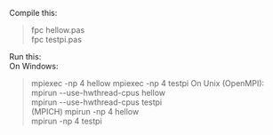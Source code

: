 Compile this:    

> fpc hellow.pas    
> fpc testpi.pas    

Run this:    
On Windows:     
> mpiexec -np 4 hellow
> mpiexec -np 4 testpi
On Unix (OpenMPI):    
> mpirun --use-hwthread-cpus hellow    
> mpirun --use-hwthread-cpus testpi    
(MPICH)
> mpirun -np 4 hellow    
> mpirun -np 4 testpi    

